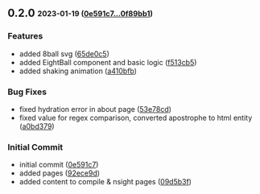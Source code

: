 ## **0.2.0** <sub><sup>2023-01-19 ([0e591c7...0f89bb1](https://github.com/MahoMuri/ins8ball/compare/0e591c7...0f89bb1?diff=split))</sup></sub>

### Features

- added 8ball svg ([65de0c5](https://github.com/MahoMuri/ins8ball/commit/65de0c5))
- added EightBall component and basic logic ([f513cb5](https://github.com/MahoMuri/ins8ball/commit/f513cb5))
- added shaking animation ([a410bfb](https://github.com/MahoMuri/ins8ball/commit/a410bfb))

### Bug Fixes

- fixed hydration error in about page ([53e78cd](https://github.com/MahoMuri/ins8ball/commit/53e78cd))
- fixed value for regex comparison, converted apostrophe to html entity ([a0bd379](https://github.com/MahoMuri/ins8ball/commit/a0bd379))

### Initial Commit

- initial commit ([0e591c7](https://github.com/MahoMuri/ins8ball/commit/0e591c7))
- added pages ([92ece9d](https://github.com/MahoMuri/ins8ball/commit/92ece9d))
- added content to compile & nsight pages ([09d5b3f](https://github.com/MahoMuri/ins8ball/commit/09d5b3f))
